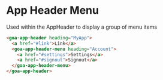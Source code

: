 # App Header Menu

Used within the AppHeader to display a group of menu items

```html
<goa-app-header heading="MyApp">
  <a href="#link">Link</a>
  <goa-app-header-menu heading="Account">
    <a href="#settings">Settings</a>
    <a href="#signout">Signout</a>
  </goa-app-header-menu>
</goa-app-header>
```
